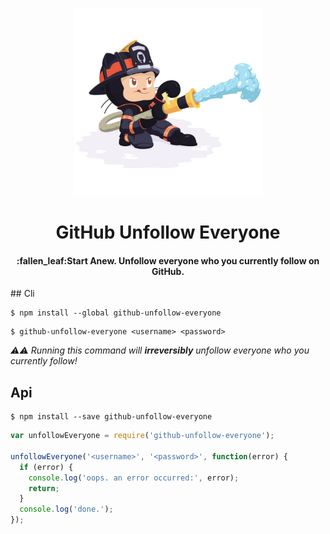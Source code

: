 <p align="center"><img src="https://github.com/CrazyChickenDev/git_unfollow-followers/blob/master/Sentrytocat.jpg" width="300px" height="300px"> </img>
</p>
<h1 align ="center">GitHub Unfollow Everyone</h1>
<h4 align ="center">:fallen_leaf:Start Anew. Unfollow everyone who you currently follow on GitHub.</h4>
## Cli

```
$ npm install --global github-unfollow-everyone
```
```
$ github-unfollow-everyone <username> <password>
```

_:warning::warning: Running this command will **irreversibly** unfollow everyone who you currently follow!_

## Api

```
$ npm install --save github-unfollow-everyone
```

```javascript
var unfollowEveryone = require('github-unfollow-everyone');

unfollowEveryone('<username>', '<password>', function(error) {
  if (error) {
    console.log('oops. an error occurred:', error);
    return;
  }
  console.log('done.');
});
```

